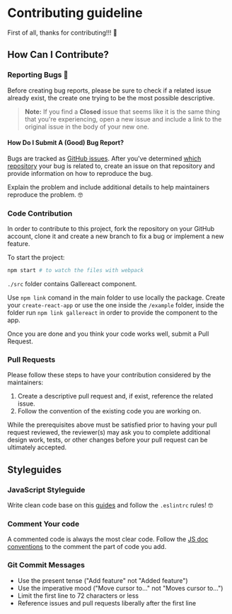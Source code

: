 # Contributing guideline

First of all, thanks for contributing!!! 🚀

## How Can I Contribute?

### Reporting Bugs 🤕

Before creating bug reports, please be sure to check if a related issue already exist, the create one trying to be the most possible descriptive.

> **Note:** If you find a **Closed** issue that seems like it is the same thing that you're experiencing, open a new issue and include a link to the original issue in the body of your new one.

#### How Do I Submit A (Good) Bug Report?

Bugs are tracked as [GitHub issues](https://guides.github.com/features/issues/). After you've determined [which repository](#atom-and-packages) your bug is related to, create an issue on that repository and provide information on how to reproduce the bug.

Explain the problem and include additional details to help maintainers reproduce the problem. 🤓

### Code Contribution 

In order to contribute to this project, fork the repository on your GitHub account, clone it and create a new branch to fix a bug or implement a new feature.

To start the project:

```bash
npm start # to watch the files with webpack
```

`./src` folder contains Gallereact component. 

Use `npm link` comand in the main folder to use locally the package. Create your `create-react-app` or use the one inside the `/example` folder, inside the folder run `npm link gallereact` in order to provide the component to the app.

Once you are done and you think your code works well, submit a Pull Request.

### Pull Requests

Please follow these steps to have your contribution considered by the maintainers:

1. Create a descriptive pull request and, if exist, reference the related issue. 
2. Follow the convention of the existing code you are working on.

While the prerequisites above must be satisfied prior to having your pull request reviewed, the reviewer(s) may ask you to complete additional design work, tests, or other changes before your pull request can be ultimately accepted.

## Styleguides

### JavaScript Styleguide

Write clean code base on this [guides](https://github.com/ryanmcdermott/clean-code-javascript) and follow the `.eslintrc` rules! 🤓

### Comment Your code

A commented code is always the most clear code. Follow the  [JS doc conventions](https://devdocs.io/jsdoc/about-getting-started) to the comment the part of code you add.

### Git Commit Messages

* Use the present tense ("Add feature" not "Added feature")
* Use the imperative mood ("Move cursor to..." not "Moves cursor to...")
* Limit the first line to 72 characters or less
* Reference issues and pull requests liberally after the first line

